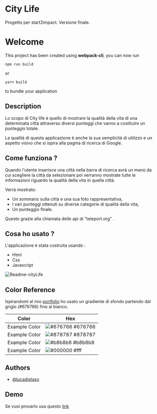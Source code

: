 # City Life

Progetto per start2impact.
Versione finale.

# Welcome

This project has been created using **webpack-cli**, you can now run

```
npm run build
```

or

```
yarn build
```

to bundle your application


## Description

Lo scopo di City life è quello di mostrare la qualità della vita di una determinata città attraverso diversi punteggi che vanno a costituire un punteggio totale.

La qualità di questa applicazione è anche la sua semplicità di utilizzo e un aspetto visivo che si ispira alla pagina di ricerca di Google. 

## Come funziona ?

Quando l'utente inserisce una città nella barra di ricerca avrà un menù da cui scegliere la città da selezionare poi verranno mostrate tutte le informazioni riguardo la qualità della vita in quella città.

Verrà mostrato:

- Un sommario sulla città e una sua foto rappresentativa,
- I vari punteggi ottenuti su diverse categorie di qualità della vita,
- Un punteggio finale.

Questo grazie alla chiamata delle api di "teleport.org" .

## Cosa ho usato ?

L'applicazione è stata costruita usando :
- Html 
- Css
- Javascript

![Readme-cityLife](https://github.com/lucadistaso/immagini/blob/main/WhatsApp%20Image%202022-05-05%20at%2010.29.09.jpeg)





## Color Reference

Ispirandomi al mio [portfolio](https://lucadistaso.github.io/) ho usato un gradiente di sfondo
partendo dal grigio (#676766) fino al bianco.

| Color             | Hex                                                                |
| ----------------- | ------------------------------------------------------------------ |
| Example Color | ![#676766](https://via.placeholder.com/10/676766?text=+) #676766 |
| Example Color | ![#878787](https://via.placeholder.com/10/878787?text=+) #878787 |
| Example Color | ![#b8b8b8](https://via.placeholder.com/10/b8b8b8?text=+) #b8b8b8 |
| Example Color | ![#000000](https://via.placeholder.com/10/fff?text=+) #fff |



## Authors

- [@lucadistaso](https://github.com/lucadistaso)


## Demo

Se vuoi provarlo usa questo [link](https://life-of-city.netlify.app)
